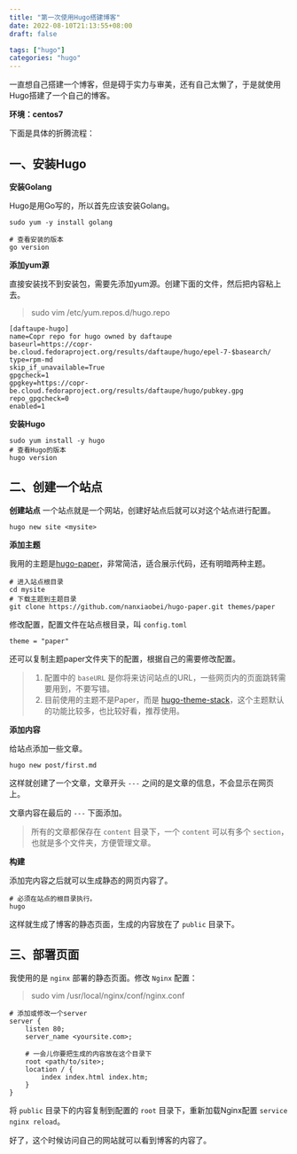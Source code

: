 ```yaml
---
title: "第一次使用Hugo搭建博客"
date: 2022-08-10T21:13:55+08:00
draft: false

tags: ["hugo"]
categories: "hugo"
---
```


一直想自己搭建一个博客，但是碍于实力与审美，还有自己太懒了，于是就使用Hugo搭建了一个自己的博客。

<!--more-->

**环境：centos7**

下面是具体的折腾流程：

## 一、安装Hugo

**安装Golang**

Hugo是用Go写的，所以首先应该安装Golang。


```
sudo yum -y install golang

# 查看安装的版本
go version

```

**添加yum源**

直接安装找不到安装包，需要先添加yum源。创建下面的文件，然后把内容粘上去。

> sudo vim /etc/yum.repos.d/hugo.repo

```
[daftaupe-hugo]
name=Copr repo for hugo owned by daftaupe
baseurl=https://copr-be.cloud.fedoraproject.org/results/daftaupe/hugo/epel-7-$basearch/
type=rpm-md
skip_if_unavailable=True
gpgcheck=1
gpgkey=https://copr-be.cloud.fedoraproject.org/results/daftaupe/hugo/pubkey.gpg
repo_gpgcheck=0
enabled=1
```

**安装Hugo**

```
sudo yum install -y hugo
# 查看Hugo的版本
hugo version
```

## 二、创建一个站点

**创建站点**
一个站点就是一个网站，创建好站点后就可以对这个站点进行配置。

```
hugo new site <mysite>
```

**添加主题**

我用的主题是[hugo-paper](https://github.com/nanxiaobei/hugo-paper)，非常简洁，适合展示代码，还有明暗两种主题。

```
# 进入站点根目录
cd mysite
# 下载主题到主题目录
git clone https://github.com/nanxiaobei/hugo-paper.git themes/paper
```

修改配置，配置文件在站点根目录，叫 `config.toml`

```
theme = "paper"
```

还可以复制主题paper文件夹下的配置，根据自己的需要修改配置。

> 1. 配置中的 `baseURL` 是你将来访问站点的URL，一些网页内的页面跳转需要用到，不要写错。
> 2. 目前使用的主题不是Paper，而是 [hugo-theme-stack](https://github.com/CaiJimmy/hugo-theme-stack)，这个主题默认的功能比较多，也比较好看，推荐使用。

**添加内容**

给站点添加一些文章。

```
hugo new post/first.md
```

这样就创建了一个文章，文章开头 `---` 之间的是文章的信息，不会显示在网页上。

文章内容在最后的 `---` 下面添加。

> 所有的文章都保存在 `content` 目录下，一个 `content` 可以有多个 `section`，也就是多个文件夹，方便管理文章。

**构建**

添加完内容之后就可以生成静态的网页内容了。

```
# 必须在站点的根目录执行。
hugo
```

这样就生成了博客的静态页面，生成的内容放在了 `public` 目录下。

## 三、部署页面

我使用的是 `nginx` 部署的静态页面。修改 `Nginx` 配置：

> sudo vim /usr/local/nginx/conf/nginx.conf

```
# 添加或修改一个server
server {
	listen 80;
	server_name <yoursite.com>;

	# 一会儿你要把生成的内容放在这个目录下
	root <path/to/site>;
	location / {
		index index.html index.htm;
	}
}
```

将 `public` 目录下的内容复制到配置的 `root` 目录下，重新加载Nginx配置 `service nginx reload`。

好了，这个时候访问自己的网站就可以看到博客的内容了。
